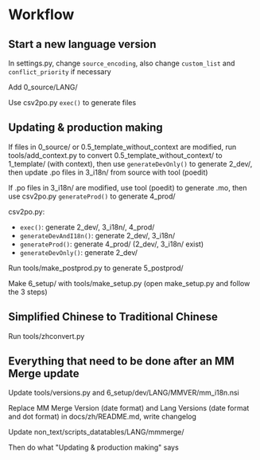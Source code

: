 # Workflow

## Start a new language version

In settings.py, change `source_encoding`, also change `custom_list` and `conflict_priority` if necessary

Add 0_source/LANG/

Use csv2po.py `exec()` to generate files

## Updating & production making

If files in 0_source/ or 0.5_template_without_context are modified, run tools/add_context.py to convert 0.5_template_without_context/ to 1_template/ (with context), then use `generateDevOnly()` to generate 2_dev/, then update .po files in 3_i18n/ from source with tool (poedit)

If .po files in 3_i18n/ are modified, use tool (poedit) to generate .mo, then use csv2po.py `generateProd()` to generate 4_prod/

csv2po.py:
* `exec()`: generate 2_dev/, 3_i18n/, 4_prod/
* `generateDevAndI18n()`: generate 2_dev/, 3_i18n/
* `generateProd()`: generate 4_prod/ (2_dev/, 3_i18n/ exist)
* `generateDevOnly()`: generate 2_dev/

Run tools/make_postprod.py to generate 5_postprod/

Make 6_setup/ with tools/make_setup.py (open make_setup.py and follow the 3 steps)

## Simplified Chinese to Traditional Chinese

Run tools/zhconvert.py

## Everything that need to be done after an MM Merge update

Update tools/versions.py and 6_setup/dev/LANG/MMVER/mm_i18n.nsi

Replace MM Merge Version (date format) and Lang Versions (date format and dot format) in docs/zh/README.md, write changelog

Update non_text/scripts_datatables/LANG/mmmerge/

Then do what "Updating & production making" says

